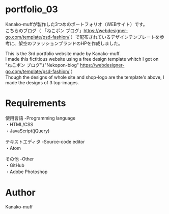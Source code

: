 # portfolio_03
Kanako-muffが製作した3つめのポートフォリオ（WEBサイト）です。<br>
こちらのブログ（ 「ねこポン ブログ」https://webdesigner-go.com/template/psd-fashion/ ）で配布されているデザインテンプレートを参考に、架空のファッションブランドのHPを作成しました。<br>

This is the 3rd portfolio website made by Kanako-muff.<br>
I made this fictitious website using a free design template whitch I got on "ねこポン ブログ".("Nekopon-blog" https://webdesigner-go.com/template/psd-fashion/ ）<br>
Though the designs of whole site and shop-logo are the template's above, I made the designs of 3 top-images.

# Requirements
使用言語 -Programming language<br>
・HTML/CSS<br>
・JavaScript(jQuery)

テキストエディタ -Source-code editor<br>
・Atom

その他 -Other<br>
・GitHub<br>
・Adobe Photoshop

# Author
Kanako-muff
